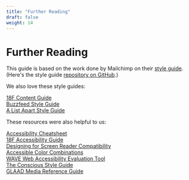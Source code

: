```yaml
---
title: "Further Reading"
draft: false
weight: 14
---
```


# Further Reading

This guide is based on the work done by Mailchimp on their [style guide](https://styleguide.mailchimp.com/). (Here's the style guide [repository on GitHub](https://github.com/mailchimp/style-guide).)

We also love these style guides:

[18F Content Guide](https://pages.18f.gov/content-guide/)  
[Buzzfeed Style Guide](http://www.buzzfeed.com/emmyf/buzzfeed-style-guide)  
[A List Apart Style Guide](http://alistapart.com/about/style-guide)  

These resources were also helpful to us:

[Accessibility Cheatsheet](http://bitsofco.de/2015/the-accessibility-cheatsheet/)   
[18F Accessibility Guide](https://18f.github.io/accessibility/index.html)  
[Designing for Screen Reader Compatibility](http://webaim.org/techniques/screenreader/)  
[Accessible Color Combinations](http://colorsafe.co/)  
[WAVE Web Accessibility Evaluation Tool](http://wave.webaim.org/)  
[The Conscious Style Guide](http://consciousstyleguide.com/)  
[GLAAD Media Reference Guide](http://www.glaad.org/reference)  

